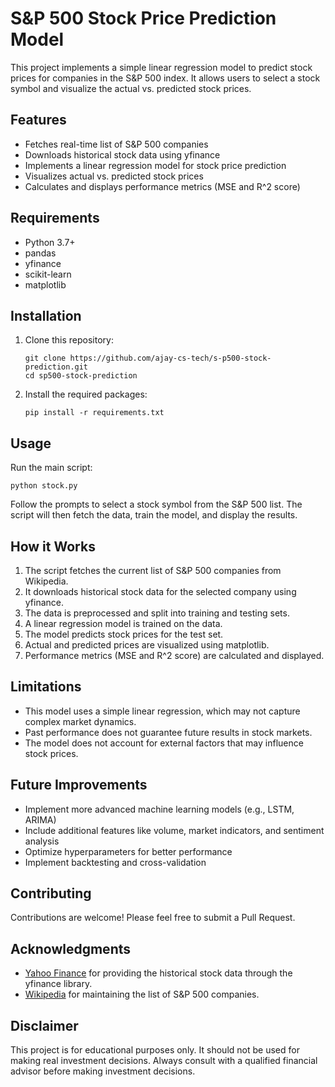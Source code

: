 # S&P 500 Stock Price Prediction Model

This project implements a simple linear regression model to predict stock prices for companies in the S&P 500 index. It allows users to select a stock symbol and visualize the actual vs. predicted stock prices.

## Features

- Fetches real-time list of S&P 500 companies
- Downloads historical stock data using yfinance
- Implements a linear regression model for stock price prediction
- Visualizes actual vs. predicted stock prices
- Calculates and displays performance metrics (MSE and R^2 score)

## Requirements

- Python 3.7+
- pandas
- yfinance
- scikit-learn
- matplotlib

## Installation

1. Clone this repository:
   ```
   git clone https://github.com/ajay-cs-tech/s-p500-stock-prediction.git
   cd sp500-stock-prediction
   ```

2. Install the required packages:
   ```
   pip install -r requirements.txt
   ```

## Usage

Run the main script:

```
python stock.py
```

Follow the prompts to select a stock symbol from the S&P 500 list. The script will then fetch the data, train the model, and display the results.

## How it Works

1. The script fetches the current list of S&P 500 companies from Wikipedia.
2. It downloads historical stock data for the selected company using yfinance.
3. The data is preprocessed and split into training and testing sets.
4. A linear regression model is trained on the data.
5. The model predicts stock prices for the test set.
6. Actual and predicted prices are visualized using matplotlib.
7. Performance metrics (MSE and R^2 score) are calculated and displayed.

## Limitations

- This model uses a simple linear regression, which may not capture complex market dynamics.
- Past performance does not guarantee future results in stock markets.
- The model does not account for external factors that may influence stock prices.

## Future Improvements

- Implement more advanced machine learning models (e.g., LSTM, ARIMA)
- Include additional features like volume, market indicators, and sentiment analysis
- Optimize hyperparameters for better performance
- Implement backtesting and cross-validation

## Contributing

Contributions are welcome! Please feel free to submit a Pull Request.

## Acknowledgments

- [Yahoo Finance](https://finance.yahoo.com/) for providing the historical stock data through the yfinance library.
- [Wikipedia](https://en.wikipedia.org/wiki/List_of_S%26P_500_companies) for maintaining the list of S&P 500 companies.

## Disclaimer

This project is for educational purposes only. It should not be used for making real investment decisions. Always consult with a qualified financial advisor before making investment decisions.
